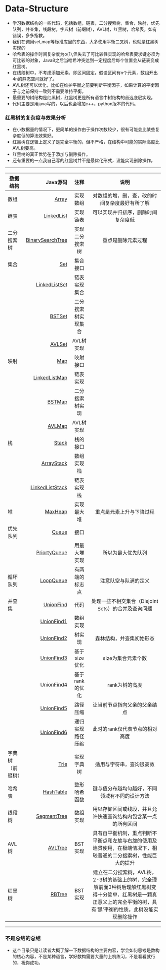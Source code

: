 # Data-Structure
* 学习数据结构的一些代码，包括数组，链表，二分搜索树，集合，映射，优先队列，并查集，线段树，字典树（前缀树），AVL树，红黑树，哈希表，如有错误，多多指教。
* 我们在调用set,map等标准库里的东西，大多使用平衡二叉树，也就是红黑树实现的
* 哈希表的操作时间复杂度为o(1),但失去了可比较性实现的哈希表要求键必须为可比较的对象，Java8之后当哈希冲突达到一定程度后每个位置会从链表变成红黑树。
* 在线段树中，不考虑添加元素，即区间固定，假设区间有n个元素，数组开出4n的静态空间就好了。
* AVL树还可以优化，比如在维护平衡之前要判断平衡因子，如果计算的平衡因子与之前保持一致则不需要维持平衡。
* 最重要的树结构是红黑树，红黑树更是所有语言中树结构的首选底层实现。
* 代码主要是用java写的，以后也会增加c++，python版本的代码。
### 红黑树的复杂度与效果分析
* 在小数据量的情况下，更简单的操作由于操作次数较少，很有可能会比某些复杂度低的算法效果好。
* 红黑树在逻辑上定义了是完全平衡的，但不严格，在结构中可能的实际高度比AVL树要高。
* 红黑树的真正优势在于添加与删除操作。
* 还有重要的一点我自己写的红黑树并不是最优化形式，没能实现删除操作。
---
|                  数据结构          |              Java源码               |                    注释      |           说明                   |
| --------   | -----:  |:---------:|:----------:|
|数组|[Array](https://github.com/Schofi/Happy-With-Data-Structure-Java/blob/master/Array.java)|实现数组|对数组的增，删，查，改的时间复杂度最好有所了解|
|链表|[LinkedList](https://github.com/Schofi/Happy-With-Data-Structure-Java/blob/master/LinkedList.java)|实现链表|可以实现并归排序，删除时间复杂度低|
|二分搜索树|[BinarySearchTree](https://github.com/Schofi/Happy-With-Data-Structure-Java/blob/master/BinarySearchTree.java)|实现二分搜索树|重点是删除元素过程|
|集合|[Set](https://github.com/Schofi/Happy-With-Data-Structure-Java/blob/master/Set.java)|集合接口||
||[LinkedListSet](https://github.com/Schofi/Happy-With-Data-Structure-Java/blob/master/LinkedListSet.java)|链表实现集合||
||[BSTSet](https://github.com/Schofi/Happy-With-Data-Structure-Java/blob/master/BinarySearchTreeSet.java)|二分搜索树实现集合||
||[AVLSet](https://github.com/Schofi/Happy-With-Data-Structure/blob/master/AVLSet.java)|AVL树实现||
|映射|[Map](https://github.com/Schofi/Happy-With-Data-Structure-Java/blob/master/Map.java)|映射接口||
||[LinkedListMap](https://github.com/Schofi/Happy-With-Data-Structure-Java/blob/master/LinkedListMap.java)|链表实现||
||[BSTMap](https://github.com/Schofi/Happy-With-Data-Structure-Java/commit/4f20437e69a616a1aefbe4a20e805453cd5f66d9)|二分搜索树实现||
||[AVLMap](https://github.com/Schofi/Happy-With-Data-Structure/blob/master/AVLMap.java)|AVL树实现||
|栈|[Stack](https://github.com/Schofi/Happy-With-Data-Structure-Java/blob/master/Stack.java)|栈的接口||
||[ArrayStack](https://github.com/Schofi/Happy-With-Data-Structure-Java/blob/master/ArrayStack.java)|数组实现栈||
||[LinkedListStack](https://github.com/Schofi/Happy-With-Data-Structure-Java/blob/master/LinkedListStack.java)|链表实现栈|
|堆|[MaxHeap](https://github.com/Schofi/Happy-With-Data-Structure-Java/blob/master/MaxHeap.java)|实现最大堆|重点是元素上升与下降过程|
|优先队列|[Queue](https://github.com/Schofi/Happy-With-Data-Structure-Java/blob/master/Queue.java)|接口||
||[PriortyQueue](https://github.com/Schofi/Happy-With-Data-Structure-Java/blob/master/PriortyQueue.java)|用最大堆实现|所以为最大优先队列|
|循坏队列|[LoopQueue](https://github.com/Schofi/Happy-With-Data-Structure-Java/blob/master/LoopQueue.java)|有两端的标志点|注意队空与队满的定义|
| 并查集     |[UnionFind](https://github.com/Schofi/Happy-With-Data-Structure-Java/tree/master/Union%20Find) |  代码   |处理一些不相交集合（Disjoint Sets）的合并及查询问题|
||[UnionFind1](https://github.com/Schofi/Happy-With-Data-Structure-Java/blob/master/Union%20Find/UnionFind1.java)|数组实现||
||[UnionFind2](https://github.com/Schofi/Happy-With-Data-Structure-Java/blob/master/Union%20Find/UnionFind2.java)|树实现|森林结构，并查集初始形态|
||[UnionFind3](https://github.com/Schofi/Happy-With-Data-Structure-Java/blob/master/Union%20Find/UnionFind3.java)|基于size优化|size为集合元素个数|
||[UnionFind4](https://github.com/Schofi/Happy-With-Data-Structure-Java/blob/master/Union%20Find/UnionFind4.java)|基于rank的优化|rank为树的高度|
||[UnionFind5](https://github.com/Schofi/Happy-With-Data-Structure-Java/blob/master/Union%20Find/UnionFind5.java)|路径压缩|让当前节点指向父亲的父亲结点|
||[UnionFind6](https://github.com/Schofi/Happy-With-Data-Structure-Java/blob/master/Union%20Find/UnionFind6.java)|递归实现路径压缩|此时的rank仅代表节点的相对高度|
|字典树（前缀树）|[Trie](https://github.com/Schofi/Happy-With-Data-Structure-Java/blob/master/Trie.java)|实现字典树|适用与字符串，查询很高效|
|哈希表|[HashTable](https://github.com/Schofi/Happy-With-Data-Structure/blob/master/HashTable.java)|整形哈希函数|键与值分布越均匀越好，不同领域有不同的设计方法|
|线段树|[SegmentTree](https://github.com/Schofi/Happy-With-Data-Structure/blob/master/SegmentTree.java)|数组实现|用以存储区间或线段，并且允许快速查询结构内包含某一点的所有区间|
|AVL树|[AVLTree](https://github.com/Schofi/Happy-With-Data-Structure/blob/master/AVLTree.java)|BST实现|具有自平衡机制，重点判断不平衡点和左旋与右旋的使用及连贯使用，在极端情况下，相较普通的二分搜索树，性能巨大的提升|
|红黑树|[RBTree](https://github.com/Schofi/Happy-With-Data-Structure/blob/master/RBTree.java)|BST实现|建立在二分搜索树，AVL树，2-3树的基础上的树，完全理解前面3种树后理解红黑树变得十分简单，红黑树是一颗真正意义上的完全平衡的树，具有‘黑’平衡的性质，此树没能实现删除操作|
***
### 不是总结的总结
* 这个目录只是让读者大概了解一下数据结构的主要内容，学会如何思考是数构的核心内容，不是某种语言，学好数构需要大量的上机练习，不是看看就行的，祝你成功。
